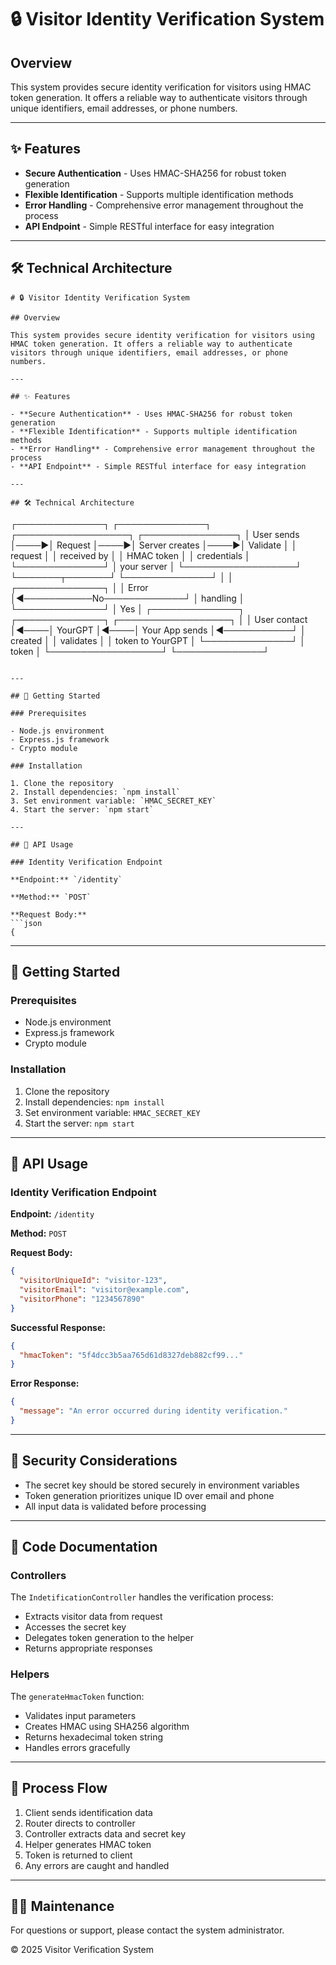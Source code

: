# 🔒 Visitor Identity Verification System

## Overview

This system provides secure identity verification for visitors using HMAC token generation. It offers a reliable way to authenticate visitors through unique identifiers, email addresses, or phone numbers.

---

## ✨ Features

- **Secure Authentication** - Uses HMAC-SHA256 for robust token generation
- **Flexible Identification** - Supports multiple identification methods
- **Error Handling** - Comprehensive error management throughout the process
- **API Endpoint** - Simple RESTful interface for easy integration

---

## 🛠️ Technical Architecture

```
# 🔒 Visitor Identity Verification System

## Overview

This system provides secure identity verification for visitors using HMAC token generation. It offers a reliable way to authenticate visitors through unique identifiers, email addresses, or phone numbers.

---

## ✨ Features

- **Secure Authentication** - Uses HMAC-SHA256 for robust token generation
- **Flexible Identification** - Supports multiple identification methods
- **Error Handling** - Comprehensive error management throughout the process
- **API Endpoint** - Simple RESTful interface for easy integration

---

## 🛠️ Technical Architecture

```
┌──────────────┐     ┌──────────────┐     ┌──────────────────┐     ┌───────────────┐
│ User sends   │────▶│ Request      │────▶│ Server creates  │────▶│  Validate     │
│ request      │     │ received by  │     │ HMAC token       │     │ credentials   │
└──────────────┘     │ your server  │     └──────────────────┘     └───────┬───────┘
                     └──────────────┘                                      │
                                                                           │
                                ┌──────────────┐                           │
                                │ Error        │◀───────────No─────────────┘
                                │ handling     │           
                                └──────────────┘                           │
                                                                          Yes
                                                                           │
┌──────────────┐     ┌──────────────┐     ┌──────────────────┐             │
│ User contact │◀────│ YourGPT      │◀────│ Your App sends   │◀───────────┘
│ created      │     │ validates    │     │ token to YourGPT │
└──────────────┘     │ token        │     └──────────────────┘
                     └──────────────┘
```

---

## 🚀 Getting Started

### Prerequisites

- Node.js environment
- Express.js framework
- Crypto module

### Installation

1. Clone the repository
2. Install dependencies: `npm install`
3. Set environment variable: `HMAC_SECRET_KEY` 
4. Start the server: `npm start`

---

## 📡 API Usage

### Identity Verification Endpoint

**Endpoint:** `/identity`

**Method:** `POST`

**Request Body:**
```json
{
```

---

## 🚀 Getting Started

### Prerequisites

- Node.js environment
- Express.js framework
- Crypto module

### Installation

1. Clone the repository
2. Install dependencies: `npm install`
3. Set environment variable: `HMAC_SECRET_KEY` 
4. Start the server: `npm start`

---

## 📡 API Usage

### Identity Verification Endpoint

**Endpoint:** `/identity`

**Method:** `POST`

**Request Body:**
```json
{
  "visitorUniqueId": "visitor-123",
  "visitorEmail": "visitor@example.com",
  "visitorPhone": "1234567890"
}
```

**Successful Response:**
```json
{
  "hmacToken": "5f4dcc3b5aa765d61d8327deb882cf99..."
}
```

**Error Response:**
```json
{
  "message": "An error occurred during identity verification."
}
```

---

## 🔐 Security Considerations

- The secret key should be stored securely in environment variables
- Token generation prioritizes unique ID over email and phone
- All input data is validated before processing

---

## 📝 Code Documentation

### Controllers

The `IndetificationController` handles the verification process:
- Extracts visitor data from request
- Accesses the secret key
- Delegates token generation to the helper
- Returns appropriate responses

### Helpers

The `generateHmacToken` function:
- Validates input parameters
- Creates HMAC using SHA256 algorithm
- Returns hexadecimal token string
- Handles errors gracefully

---

## 🔄 Process Flow

1. Client sends identification data
2. Router directs to controller
3. Controller extracts data and secret key
4. Helper generates HMAC token
5. Token is returned to client
6. Any errors are caught and handled

---

## 👨‍💻 Maintenance

For questions or support, please contact the system administrator.

© 2025 Visitor Verification System

